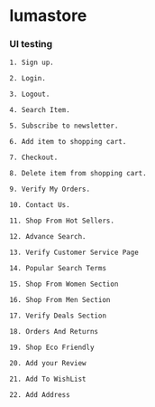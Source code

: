 # lumastore

### UI testing

    1. Sign up.

    2. Login.

    3. Logout.

    4. Search Item.

    5. Subscribe to newsletter.

    6. Add item to shopping cart.

    7. Checkout.

    8. Delete item from shopping cart.

    9. Verify My Orders.

    10. Contact Us.

    11. Shop From Hot Sellers.

    12. Advance Search.

    13. Verify Customer Service Page

    14. Popular Search Terms

    15. Shop From Women Section

    16. Shop From Men Section

    17. Verify Deals Section

    18. Orders And Returns

    19. Shop Eco Friendly

    20. Add your Review

    21. Add To WishList

    22. Add Address
